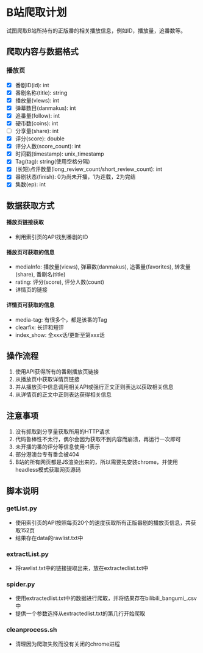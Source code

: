 # B站爬取计划
试图爬取B站所持有的正版番的相关播放信息，例如ID，播放量，追番数等。
## 爬取内容与数据格式
### 播放页
- [x] 番剧ID(id): int
- [x] 番剧名称(title): string
- [x] 播放量(views): int
- [x] 弹幕数目(danmakus): int
- [x] 追番量(follow): int
- [x] 硬币数(coins): int
- [ ] 分享量(share): int
- [x] 评分(score): double
- [x] 评分人数(score_count): int
- [x] 时间戳(timestamp): unix_timestamp
- [x] Tag(tag): string(使用空格分隔)
- [x] (长短)点评数量(long_review_count/short_review_count): int
- [x] 番剧状态(finish): 0为尚未开播，1为连载，2为完结
- [x] 集数(ep): int
## 数据获取方式
#### 播放页链接获取
- 利用索引页的API找到番剧的ID
#### 播放页可获取的信息
- mediaInfo: 播放量(views), 弹幕数(danmakus), 追番量(favorites), 转发量(share), 番剧名(title)
- rating: 评分(score), 评分人数(count)
- 详情页的链接
#### 详情页可获取的信息
- media-tag: 有很多个，都是该番的Tag
- clearfix: 长评和短评
- index_show: 全xxx话/更新至第xxx话
## 操作流程
1. 使用API获得所有的番剧播放页链接
2. 从播放页中获取详情页链接
3. 并从播放页中信息调用相关API或强行正文正则表达以获取相关信息
4. 从详情页的正文中正则表达获得相关信息
## 注意事项
1. 没有抓取到分享量获取所用的HTTP请求
2. 代码鲁棒性不太行，偶尔会因为获取不到内容而崩溃，再运行一次即可
3. 未开播的番的评分等信息使用-1表示
4. 部分港澳台专有番会被404
5. B站的所有网页都是JS渲染出来的，所以需要先安装chrome，并使用headless模式获取网页源码
## 脚本说明
### getList.py
- 使用索引页的API按照每页20个的速度获取所有正版番剧的播放页信息，共获取152页
- 结果存在data的rawlist.txt中
### extractList.py
- 将rawlist.txt中的链接提取出来，放在extractedlist.txt中
### spider.py
- 使用extractedlist.txt中的数据进行爬取，并将结果存在bilibili\_bangumi\_<timestamp>.csv中
- 提供一个参数选择从extractedlist.txt的第几行开始爬取
### cleanprocess.sh
- 清理因为爬取失败而没有关闭的chrome进程
